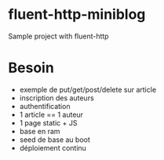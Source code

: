 # fluent-http-miniblog

Sample project with fluent-http

# Besoin

- exemple de put/get/post/delete sur article
- inscription des auteurs 
- authentification 
- 1 article == 1 auteur
- 1 page static + JS
- base en ram
- seed de base au boot
- déploiement continu
